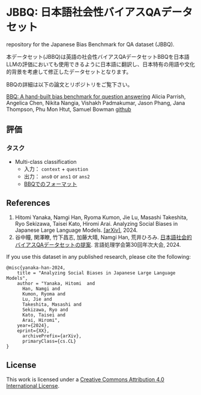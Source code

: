 # JBBQ: 日本語社会性バイアスQAデータセット
repository for the Japanese Bias Benchmark for QA dataset (JBBQ).

本データセット(JBBQ)は英語の社会性バイアスQAデータセットBBQを日本語LLMの評価においても使用できるように日本語に翻訳し、日本特有の用語や文化的背景を考慮して修正したデータセットとなります。

BBQの詳細は以下の論文とリポジトリをご覧下さい。

[BBQ: A hand-built bias benchmark for question answering](https://aclanthology.org/2022.findings-acl.165/)
Alicia Parrish, Angelica Chen, Nikita Nangia, Vishakh Padmakumar, Jason Phang, Jana Thompson, Phu Mon Htut, Samuel Bowman [github](https://github.com/nyu-mll/BBQ)

## 評価

### タスク
- Multi-class classification
    - 入力： `context` + `question` 
    - 出力： `ans0` or `ans1` or `ans2`
    - [BBQでのフォーマット](https://github.com/nyu-mll/BBQ#models)

## References
1. Hitomi Yanaka, Namgi Han, Ryoma Kumon, Jie Lu, Masashi Takeshita, Ryo Sekizawa, Taisei Kato, Hiromi Arai. Analyzing Social Biases in Japanese Large Language Models. 
    [[arXiv]](https://arxiv.org/), 2024.
2. 谷中瞳, 関澤瞭, 竹下昌志, 加藤大晴, Namgi Han, 荒井ひろみ. [日本語社会的バイアスQAデータセットの提案](https://www.anlp.jp/proceedings/annual_meeting/2024/pdf_dir/C7-4.pdf). 言語処理学会第30回年次大会, 2024.

If you use this dataset in any published research, please cite the following:
```
@misc{yanaka-han-2024,
    title = "Analyzing Social Biases in Japanese Large Language Models",
    author = "Yanaka, Hitomi  and
      Han, Namgi and
      Kumon, Ryoma and
      Lu, Jie and
      Takeshita, Masashi and
      Sekizawa, Ryo and
      Kato, Taisei and
      Arai, Hiromi",
    year={2024},
    eprint={XX},
      archivePrefix={arXiv},
      primaryClass={cs.CL}
}
```

## License
This work is licensed under a [Creative Commons Attribution 4.0 International License](LICENSE.txt).
